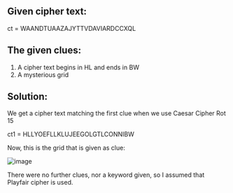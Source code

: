 ## Given cipher text:
ct =  WAANDTUAAZAJYTTVDAVIARDCCXQL

## The given clues:
1. A cipher text begins in HL and ends in BW
2. A mysterious grid

## Solution: 

We get a cipher text matching the first clue when we use Caesar Cipher Rot 15

ct1 = HLLYOEFLLKLUJEEGOLGTLCONNIBW

Now, this is the grid that is given as clue:

![image](https://github.com/user-attachments/assets/6e286b00-948b-4764-aacf-5af384200f30)

There were no further clues, nor a keyword given, so I assumed that Playfair cipher is used.
